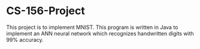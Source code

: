 # CS-156-Project
This project is to implement MNIST. This program is written in Java to implement an ANN neural network which recognizes handwritten digits with 99% accuracy.